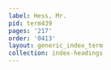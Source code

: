 ```yaml
---
label: Hess, Mr.
pid: term439
pages: '217'
order: '0413'
layout: generic_index_term
collection: index-headings
---
```

